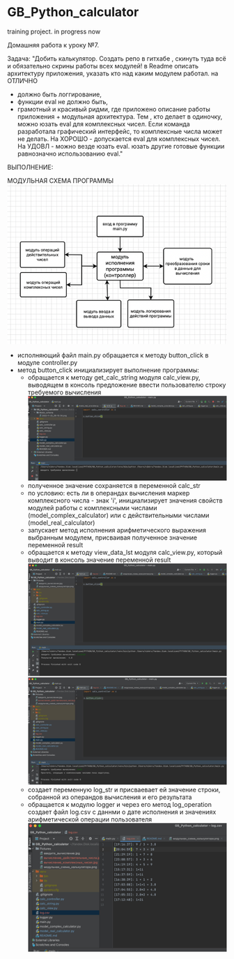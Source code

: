 # GB_Python_calculator
training project. in progress now

Домашняя работа к уроку №7.

Задача:
"Добить калькулятор. Создать репо в гитхабе , скинуть туда всё и обязательно скрины работы всех модулей! 
в Readme описать архитектуру приложения, указать кто над каким модулем работал.
на ОТЛИЧНО 
- должно быть логгирование, 
- функции eval не должно быть, 
- грамотный и красивый ридми, где приложено описание работы приложения + модульная архитектура. 
Тем , кто делает в одиночку, можно юзать eval 
для комплексных чисел. Если команда разработала графический интерфейс, то комплексные числа может не делать.
На ХОРОШО - допускается eval для комплексных чисел.
На УДОВЛ - можно везде юзать eval.
юзать другие готовые функции равнозначно использованию eval."

ВЫПОЛНЕНИЕ:

МОДУЛЬНАЯ СХЕМА ПРОГРАММЫ
![МОДУЛЬНАЯ СХЕМА ПРОГРАММЫ](Pictures/модульная_схема_калькулятора.png)

- исполняющий файл main.py обращается к методу button_click в модуле controller.py
- метод button_click инициализирует выполнение программы:
    - обращается к методу get_calc_string модуля calc_view.py, 
    выводящем в консоль предложение ввести пользователю строку требуемого вычисления
![](Pictures/введите_вычисление.jpg)
    - полученное значение сохраняется в переменной calc_str
    - по условию: есть ли в операндах вычисления маркер комплексного числа - знак 'i',
    инициализирует значения свойств модулей работы с комплексными числами (model_complex_calculator) или
    с действительными числами (model_real_calculator)
    - запускает метод исполнения арифметического выражения выбранным модулем,
    присваивая полученное значение переменной result
    - обращается к методу view_data_lst модуля calc_view.py, 
    который выводит в консоль значение переменной result
![](Pictures/вычисление_действительные_числа.jpg)
![](Pictures/вычисление_комплексных_чисел.jpg)
    - создает переменную log_str и присваевает ей значение строки, собранной из операндов вычисления и его результата
    - обращается к модулю logger и через его метод log_operation создает файл log.csv 
    с даннми о дате исполнения и значениях арифметической операции пользователя
![](Pictures/log_csv.jpg)